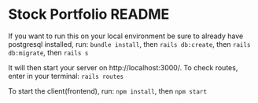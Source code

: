 # Stock Portfolio README

If you want to run this on your local environment be sure to already have postgresql installed, run:
`bundle install`, then
`rails db:create`, then
`rails db:migrate`, then
`rails s`

It will then start your server on http://localhost:3000/.
To check routes, enter in your terminal: 
`rails routes`

To start the client(frontend), run:
`npm install`, then
`npm start`
